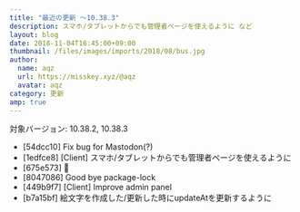 ```yaml
---
title: "最近の更新 ～10.38.3"
description: スマホ/タブレットからでも管理者ページを使えるように など
layout: blog
date: 2018-11-04T16:45:00+09:00
thumbnail: /files/images/imports/2018/08/bus.jpg
author:
  name: aqz
  url: https://misskey.xyz/@aqz
  avatar: aqz
category: 更新
amp: true
---
```

対象バージョン: 10.38.2, 10.38.3

- [54dcc10] Fix bug for Mastodon(?)
- [1edfce8] [Client] スマホ/タブレットからでも管理者ページを使えるように
- [675e573] 🎨
- [8047086] Good bye package-lock
- [449b9f7] [Client] Improve admin panel
- [b7a15bf] 絵文字を作成した/更新した時にupdateAtを更新するように